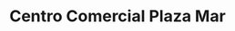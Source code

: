 ---
title: "Centro Comercial Plaza Mar"
url: /puerto-la-cruz/centro-comercial-plaza-mar/
shop: centro comercial
---